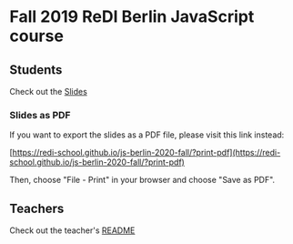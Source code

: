 # Fall 2019 ReDI Berlin JavaScript course

## Students

Check out the [Slides](https://redi-school.github.io/js-berlin-2020-fall/#/)

### Slides as PDF

If you want to export the slides as a PDF file, please visit this link instead:

[https://redi-school.github.io/js-berlin-2020-fall/?print-pdf](https://redi-school.github.io/js-berlin-2020-fall/?print-pdf)

Then, choose "File - Print" in your browser and choose "Save as PDF".

## Teachers

Check out the teacher's [README](README-teachers.md)
